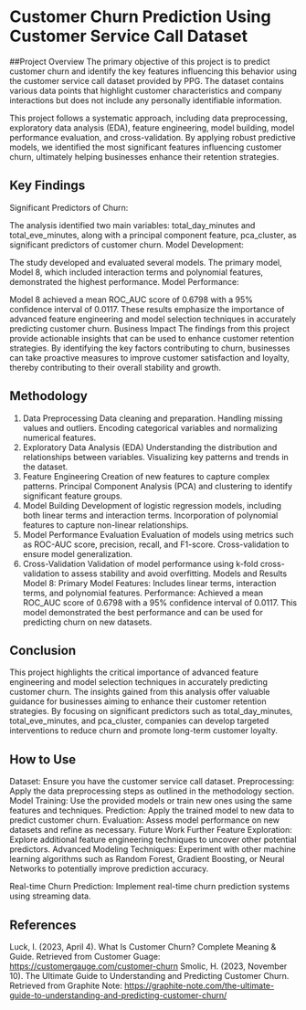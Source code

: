 # Customer Churn Prediction Using Customer Service Call Dataset
##Project Overview
The primary objective of this project is to predict customer churn and identify the key features influencing this behavior using the customer service call dataset provided by PPG. The dataset contains various data points that highlight customer characteristics and company interactions but does not include any personally identifiable information.

This project follows a systematic approach, including data preprocessing, exploratory data analysis (EDA), feature engineering, model building, model performance evaluation, and cross-validation. By applying robust predictive models, we identified the most significant features influencing customer churn, ultimately helping businesses enhance their retention strategies.

## Key Findings
Significant Predictors of Churn:

The analysis identified two main variables: total_day_minutes and total_eve_minutes, along with a principal component feature, pca_cluster, as significant predictors of customer churn.
Model Development:

The study developed and evaluated several models. The primary model, Model 8, which included interaction terms and polynomial features, demonstrated the highest performance.
Model Performance:

Model 8 achieved a mean ROC_AUC score of 0.6798 with a 95% confidence interval of 0.0117.
These results emphasize the importance of advanced feature engineering and model selection techniques in accurately predicting customer churn.
Business Impact
The findings from this project provide actionable insights that can be used to enhance customer retention strategies. By identifying the key factors contributing to churn, businesses can take proactive measures to improve customer satisfaction and loyalty, thereby contributing to their overall stability and growth.

## Methodology
1. Data Preprocessing
Data cleaning and preparation.
Handling missing values and outliers.
Encoding categorical variables and normalizing numerical features.
2. Exploratory Data Analysis (EDA)
Understanding the distribution and relationships between variables.
Visualizing key patterns and trends in the dataset.
3. Feature Engineering
Creation of new features to capture complex patterns.
Principal Component Analysis (PCA) and clustering to identify significant feature groups.
4. Model Building
Development of logistic regression models, including both linear terms and interaction terms.
Incorporation of polynomial features to capture non-linear relationships.
5. Model Performance Evaluation
Evaluation of models using metrics such as ROC-AUC score, precision, recall, and F1-score.
Cross-validation to ensure model generalization.
6. Cross-Validation
Validation of model performance using k-fold cross-validation to assess stability and avoid overfitting.
Models and Results
Model 8: Primary Model
Features: Includes linear terms, interaction terms, and polynomial features.
Performance: Achieved a mean ROC_AUC score of 0.6798 with a 95% confidence interval of 0.0117.
This model demonstrated the best performance and can be used for predicting churn on new datasets.

## Conclusion
This project highlights the critical importance of advanced feature engineering and model selection techniques in accurately predicting customer churn. The insights gained from this analysis offer valuable guidance for businesses aiming to enhance their customer retention strategies. By focusing on significant predictors such as total_day_minutes, total_eve_minutes, and pca_cluster, companies can develop targeted interventions to reduce churn and promote long-term customer loyalty.

## How to Use
Dataset: Ensure you have the customer service call dataset.
Preprocessing: Apply the data preprocessing steps as outlined in the methodology section.
Model Training: Use the provided models or train new ones using the same features and techniques.
Prediction: Apply the trained model to new data to predict customer churn.
Evaluation: Assess model performance on new datasets and refine as necessary.
Future Work
Further Feature Exploration: Explore additional feature engineering techniques to uncover other potential predictors.
Advanced Modeling Techniques: Experiment with other machine learning algorithms such as Random Forest, Gradient Boosting, or Neural Networks to potentially improve prediction accuracy.

Real-time Churn Prediction: Implement real-time churn prediction systems using streaming data.
## References
Luck, I. (2023, April 4). What Is Customer Churn? Complete Meaning & Guide. Retrieved from Customer Guage: https://customergauge.com/customer-churn
Smolic, H. (2023, November 10). The Ultimate Guide to Understanding and Predicting Customer Churn. Retrieved from Graphite Note: https://graphite-note.com/the-ultimate-guide-to-understanding-and-predicting-customer-churn/
